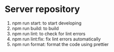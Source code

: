 # Server repository
1. npm run start: to start developing
2. npm run build: to build
3. npm run lint: to check for lint errors
4. npm run lint:fix: fix lint errors automatically
5. npm run format: format the code using prettier

